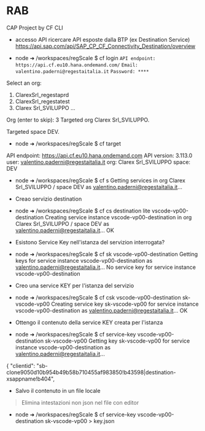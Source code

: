 # RAB
CAP Project by CF CLI
* accesso API 
ricercare API esposte dalla BTP (ex Destination Service)
https://api.sap.com/api/SAP_CP_CF_Connectivity_Destination/overview

* node ➜ /workspaces/regScale $ cf login
`API endpoint: https://api.cf.eu10.hana.ondemand.com/`
`Email: valentino.paderni@regestaitalia.it`
`Password: ****`

Select an org:
1. ClarexSrl_regestaprd
2. ClarexSrl_regestatest
3. Clarex Srl_SVILUPPO
...

Org (enter to skip): 3
Targeted org Clarex Srl_SVILUPPO.

Targeted space DEV.

* node ➜ /workspaces/regScale $ cf target

API endpoint:   https://api.cf.eu10.hana.ondemand.com
API version:    3.113.0
user:           valentino.paderni@regestaitalia.it
org:            Clarex Srl_SVILUPPO
space:          DEV

* node ➜ /workspaces/regScale $ cf s
Getting services in org Clarex Srl_SVILUPPO / space DEV as valentino.paderni@regestaitalia.it...

* Creao servizio destination
* node ➜ /workspaces/regScale $ cf cs destination lite vscode-vp00-destination
Creating service instance vscode-vp00-destination in org Clarex Srl_SVILUPPO / space DEV as valentino.paderni@regestaitalia.it...
OK
* Esistono Service Key nell'istanza del servizion interrogata?
* node ➜ /workspaces/regScale $ cf sk vscode-vp00-destination
Getting keys for service instance vscode-vp00-destination as valentino.paderni@regestaitalia.it...
No service key for service instance vscode-vp00-destination

* Creo una service KEY per l'istanza del servizio
* node ➜ /workspaces/regScale $ cf csk vscode-vp00-destination sk-vscode-vp00
Creating service key sk-vscode-vp00 for service instance vscode-vp00-destination as valentino.paderni@regestaitalia.it...
OK

* Ottengo il contenuto della service KEY creata per l'istanza
* node ➜ /workspaces/regScale $ cf service-key vscode-vp00-destination sk-vscode-vp00
Getting key sk-vscode-vp00 for service instance vscode-vp00-destination as valentino.paderni@regestaitalia.it...

{
 "clientid": "sb-clone9050d10b954b49b58b710455af983850!b43598|destination-xsappname!b404",

* Salvo il contenuto in un file locale 
> Elimina intestazioni non json nel file con editor
* node ➜ /workspaces/regScale $ cf service-key vscode-vp00-destination sk-vscode-vp00 > key.json

